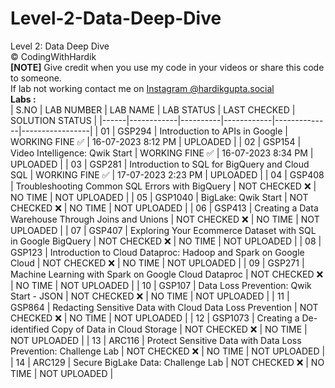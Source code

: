 # Level-2-Data-Deep-Dive
Level 2: Data Deep Dive <br>
©️ CodingWithHardik<br>
**[NOTE]** Give credit when you use my code in your videos or share this code to someone.<br>
If lab not working contact me on [Instagram @hardikgupta.social](https://www.instagram.com/hardikgupta.social/)<br>
**Labs :**           
| S.NO | LAB NUMBER | LAB NAME | LAB STATUS | LAST CHECKED | SOLUTION STATUS |
|------|------------|----------|------------|--------------|-----------------|
|  01  | GSP294 | Introduction to APIs in Google | WORKING FINE ✅ | 16-07-2023 8:12 PM | UPLOADED |
|  02  | GSP154 | Video Intelligence: Qwik Start | WORKING FINE ✅ | 16-07-2023 8:34 PM | UPLOADED |
|  03  | GSP281 | Introduction to SQL for BigQuery and Cloud SQL | WORKING FINE ✅ | 17-07-2023 2:23 PM | UPLOADED |
|  04  | GSP408 | Troubleshooting Common SQL Errors with BigQuery | NOT CHECKED ❌ | NO TIME | NOT UPLOADED |
|  05  | GSP1040 | BigLake: Qwik Start | NOT CHECKED ❌ | NO TIME | NOT UPLOADED |
|  06  | GSP413 | Creating a Data Warehouse Through Joins and Unions | NOT CHECKED ❌ | NO TIME | NOT UPLOADED |
|  07  | GSP407 | Exploring Your Ecommerce Dataset with SQL in Google BigQuery | NOT CHECKED ❌ | NO TIME | NOT UPLOADED |
|  08  | GSP123 | Introduction to Cloud Dataproc: Hadoop and Spark on Google Cloud | NOT CHECKED ❌ | NO TIME | NOT UPLOADED |
|  09  | GSP271 | Machine Learning with Spark on Google Cloud Dataproc | NOT CHECKED ❌ | NO TIME | NOT UPLOADED |
|  10  | GSP107 | Data Loss Prevention: Qwik Start - JSON | NOT CHECKED ❌ | NO TIME | NOT UPLOADED |
|  11  | GSP864 | Redacting Sensitive Data with Cloud Data Loss Prevention | NOT CHECKED ❌ | NO TIME | NOT UPLOADED |
|  12  | GSP1073 | Creating a De-identified Copy of Data in Cloud Storage | NOT CHECKED ❌ | NO TIME | NOT UPLOADED |
|  13  | ARC116 | Protect Sensitive Data with Data Loss Prevention: Challenge Lab | NOT CHECKED ❌ | NO TIME | NOT UPLOADED |
|  14  | ARC129 | Secure BigLake Data: Challenge Lab | NOT CHECKED ❌ | NO TIME | NOT UPLOADED |
